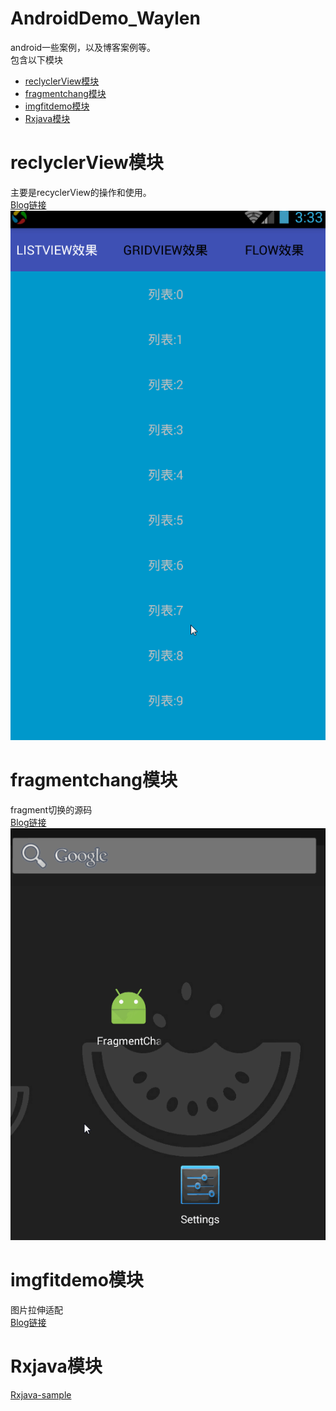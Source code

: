 # AndroidDemo_Waylen
android一些案例，以及博客案例等。<br/>
包含以下模块
- [reclyclerView模块](#reclyclerView模块)
- [fragmentchang模块](#fragmentchang模块)
- [imgfitdemo模块](#imgfitdemo模块)
- [Rxjava模块](#Rxjava模块)


# reclyclerView模块
 主要是recyclerView的操作和使用。<br/>
 [Blog链接](http://waylenw.github.io/Android/android-recyclerview-one/)<br/>
 ![](https://raw.githubusercontent.com/Waylenw/AndroidDemo_Waylen/master/screen/recyclerView.gif)

# fragmentchang模块
  fragment切换的源码<br/>
  [Blog链接](http://waylenw.github.io/Android/android-fragment-change-one/)<br/>
  ![](https://raw.githubusercontent.com/Waylenw/AndroidDemo_Waylen/master/screen/fragmentchange.gif)

# imgfitdemo模块
 图片拉伸适配<br>
 [Blog链接](http://waylenw.github.io/Android/android-fit-screen-img/)<br/>
  
# Rxjava模块
 [Rxjava-sample](https://github.com/Waylenw/AndroidDemo_Waylen/blob/master/rxjava/src/main/java/com/example/rxjava/RxJavaHelper.java)
 
